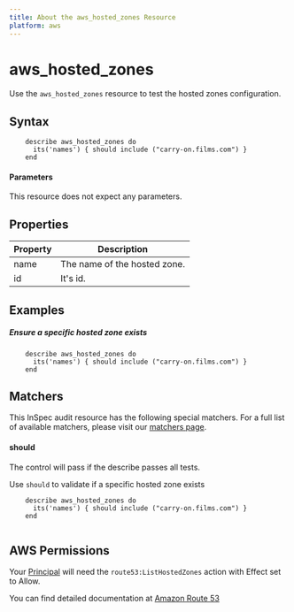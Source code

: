```yaml
---
title: About the aws_hosted_zones Resource
platform: aws
---
```


# aws\_hosted\_zones

Use the `aws_hosted_zones` resource to test the hosted zones configuration.

## Syntax
````
    describe aws_hosted_zones do
      its('names') { should include ("carry-on.films.com") }
    end
````    
#### Parameters

This resource does not expect any parameters.


## Properties

|Property              | Description|
| ---                  | --- |
|name                  | The name of the hosted zone. |
|id                    | It's id. |

## Examples


##### Ensure a specific hosted zone exists
````
    describe aws_hosted_zones do
      its('names') { should include ("carry-on.films.com") }
    end
````

## Matchers

This InSpec audit resource has the following special matchers. For a full list of available matchers, please visit our [matchers page](https://www.inspec.io/docs/reference/matchers/).

#### should

The control will pass if the describe passes all tests.

Use `should` to validate if a specific hosted zone exists

````
    describe aws_hosted_zones do
      its('names') { should include ("carry-on.films.com") }
    end
    
````

## AWS Permissions

Your [Principal](https://docs.aws.amazon.com/IAM/latest/UserGuide/intro-structure.html#intro-structure-principal) will need the `route53:ListHostedZones` action with Effect set to Allow.

You can find detailed documentation at [Amazon Route 53](https://docs.aws.amazon.com/Route53/latest/DeveloperGuide/r53-api-permissions-ref.html)
